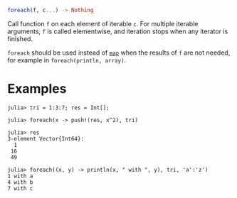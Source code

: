 ```julia
foreach(f, c...) -> Nothing
```

Call function `f` on each element of iterable `c`. For multiple iterable arguments, `f` is called elementwise, and iteration stops when any iterator is finished.

`foreach` should be used instead of [`map`](@ref) when the results of `f` are not needed, for example in `foreach(println, array)`.

# Examples

```jldoctest
julia> tri = 1:3:7; res = Int[];

julia> foreach(x -> push!(res, x^2), tri)

julia> res
3-element Vector{Int64}:
  1
 16
 49

julia> foreach((x, y) -> println(x, " with ", y), tri, 'a':'z')
1 with a
4 with b
7 with c
```
